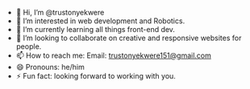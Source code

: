 - 👋 Hi, I’m @trustonyekwere
- 👀 I’m interested in web development and Robotics.
- 🌱 I’m currently learning all things front-end dev.
- 💞️ I’m looking to collaborate on creative and responsive websites for people.
- 📫 How to reach me: Email: trustonyekwere151@gmail.com
- 😄 Pronouns: he/him
- ⚡ Fun fact: looking forward to working with you.

<!---
trustonyekwere/trustonyekwere is a ✨ special ✨ repository because its `README.md` (this file) appears on your GitHub profile.
You can click the Preview link to take a look at your changes.
--->
